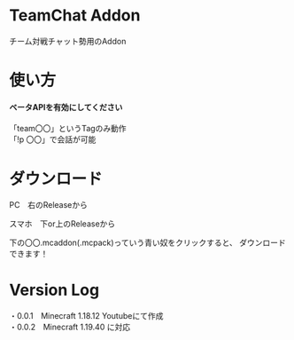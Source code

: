 # TeamChat Addon
チーム対戦チャット勢用のAddon

# 使い方
#### ベータAPIを有効にしてください<br>
「team〇〇」というTagのみ動作<br>
「!p 〇〇」で会話が可能<br>

# ダウンロード

PC　右のReleaseから<br>

スマホ　下or上のReleaseから<br>

下の〇〇.mcaddon(.mcpack)っていう青い奴をクリックすると、 ダウンロードできます！<br>

# Version Log

・0.0.1　Minecraft 1.18.12 Youtubeにて作成<br>
・0.0.2　Minecraft 1.19.40 に対応<br>
